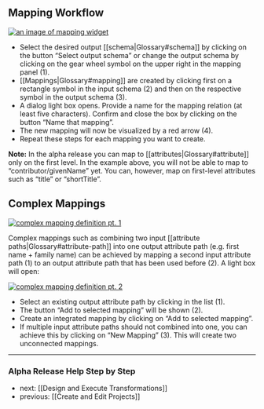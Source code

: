 ## Mapping Workflow

[![an image of mapping widget](https://avgl.mybalsamiq.com/mockups/1839138.png?key=27106ea66faf01c9ad98a275eac48683ac53bf00)](https://avgl.mybalsamiq.com/mockups/1839138.png?key=27106ea66faf01c9ad98a275eac48683ac53bf00 "Mapping Widget")

* Select the desired output [[schema|Glossary#schema]] by clicking on the button “Select output schema” or change the output schema by clicking on the gear wheel symbol on the upper right in the mapping panel (1).
* [[Mappings|Glossary#mapping]] are created by clicking first on a rectangle symbol in the input schema (2) and then on the respective symbol in the output schema (3).
* A dialog light box opens. Provide a name for the mapping relation (at least five characters). Confirm and close the box by clicking on the button “Name that mapping”.
* The new mapping will now be visualized by a red arrow (4).
* Repeat these steps for each mapping you want to create.

__Note:__ In the alpha release you can map to [[attributes|Glossary#attribute]] only on the first level. In the example above, you will not be able to map to “contributor/givenName” yet. You can, however, map on first-level attributes such as “title” or “shortTitle”.


## Complex Mappings

[![complex mapping definition pt. 1](https://avgl.mybalsamiq.com/mockups/1839281.png?key=27106ea66faf01c9ad98a275eac48683ac53bf00)](https://avgl.mybalsamiq.com/mockups/1839281.png?key=27106ea66faf01c9ad98a275eac48683ac53bf00 "Complex Mapping Definition pt. 1")

Complex mappings such as combining two input [[attribute paths|Glossary#attribute-path]] into one output attribute path (e.g. first name + family name) can be achieved by mapping a second input attribute path (1) to an output attribute path that has been used before (2). A light box will open:

[![complex mapping definition pt. 2](https://avgl.mybalsamiq.com/mockups/1839246.png?key=27106ea66faf01c9ad98a275eac48683ac53bf00)](https://avgl.mybalsamiq.com/mockups/1839246.png?key=27106ea66faf01c9ad98a275eac48683ac53bf00 "Complex Mapping Definition pt. 2")

* Select an existing output attribute path by clicking in the list (1).
* The button “Add to selected mapping” will be shown (2).
* Create an integrated mapping by clicking on “Add to selected mapping”.
* If multiple input attribute paths should not combined into one, you can achieve this by clicking on “New Mapping” (3). This will create two unconnected mappings.


-----------------------------------
### Alpha Release Help Step by Step

* next: [[Design and Execute Transformations]]
* previous: [[Create and Edit Projects]]

